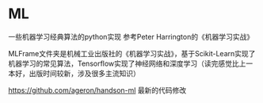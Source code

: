 # ML

一些机器学习经典算法的python实现 参考Peter Harrington的《机器学习实战》

MLFrame文件夹是机械工业出版社的《机器学习实战》，基于Scikit-Learn实现了机器学习的常见算法，Tensorflow实现了神经网络和深度学习（读完感觉比上一本好，出版时间较新，涉及很多主流知识）

https://github.com/ageron/handson-ml   最新的代码修改
